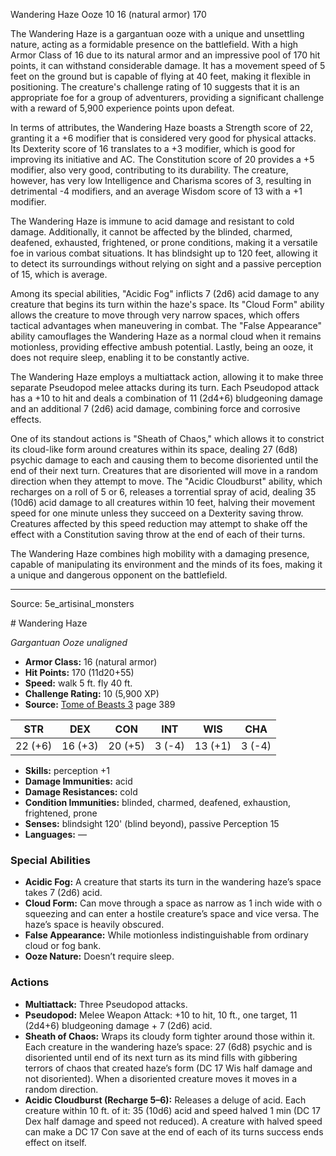 <MonsterName/>Wandering Haze</MonsterName>
<CreatureType/>Ooze</CreatureType>
<CR/>10</CR>
<AC/>16 (natural armor)</AC>
<HP/>170</HP>
<summary>The Wandering Haze is a gargantuan ooze with a unique and unsettling nature, acting as a formidable presence on the battlefield. With a high Armor Class of 16 due to its natural armor and an impressive pool of 170 hit points, it can withstand considerable damage. It has a movement speed of 5 feet on the ground but is capable of flying at 40 feet, making it flexible in positioning. The creature's challenge rating of 10 suggests that it is an appropriate foe for a group of adventurers, providing a significant challenge with a reward of 5,900 experience points upon defeat. </summary>

<detail>

In terms of attributes, the Wandering Haze boasts a Strength score of 22, granting it a +6 modifier that is considered very good for physical attacks. Its Dexterity score of 16 translates to a +3 modifier, which is good for improving its initiative and AC. The Constitution score of 20 provides a +5 modifier, also very good, contributing to its durability. The creature, however, has very low Intelligence and Charisma scores of 3, resulting in detrimental -4 modifiers, and an average Wisdom score of 13 with a +1 modifier. 

The Wandering Haze is immune to acid damage and resistant to cold damage. Additionally, it cannot be affected by the blinded, charmed, deafened, exhausted, frightened, or prone conditions, making it a versatile foe in various combat situations. It has blindsight up to 120 feet, allowing it to detect its surroundings without relying on sight and a passive perception of 15, which is average.

Among its special abilities, "Acidic Fog" inflicts 7 (2d6) acid damage to any creature that begins its turn within the haze's space. Its "Cloud Form" ability allows the creature to move through very narrow spaces, which offers tactical advantages when maneuvering in combat. The "False Appearance" ability camouflages the Wandering Haze as a normal cloud when it remains motionless, providing effective ambush potential. Lastly, being an ooze, it does not require sleep, enabling it to be constantly active.

The Wandering Haze employs a multiattack action, allowing it to make three separate Pseudopod melee attacks during its turn. Each Pseudopod attack has a +10 to hit and deals a combination of 11 (2d4+6) bludgeoning damage and an additional 7 (2d6) acid damage, combining force and corrosive effects. 

One of its standout actions is "Sheath of Chaos," which allows it to constrict its cloud-like form around creatures within its space, dealing 27 (6d8) psychic damage to each and causing them to become disoriented until the end of their next turn. Creatures that are disoriented will move in a random direction when they attempt to move. The "Acidic Cloudburst" ability, which recharges on a roll of 5 or 6, releases a torrential spray of acid, dealing 35 (10d6) acid damage to all creatures within 10 feet, halving their movement speed for one minute unless they succeed on a Dexterity saving throw. Creatures affected by this speed reduction may attempt to shake off the effect with a Constitution saving throw at the end of each of their turns.

The Wandering Haze combines high mobility with a damaging presence, capable of manipulating its environment and the minds of its foes, making it a unique and dangerous opponent on the battlefield.</detail>



---

Source: 5e_artisinal_monsters

<statblock>
# Wandering Haze

*Gargantuan* *Ooze* *unaligned*

- **Armor Class:** 16 (natural armor)
- **Hit Points:** 170 (11d20+55)
- **Speed:** walk 5 ft. fly 40 ft.
- **Challenge Rating:** 10 (5,900 XP)
- **Source:** [Tome of Beasts 3](https://koboldpress.com/kpstore/product/tome-of-beasts-3-for-5th-edition/) page 389

| STR | DEX | CON | INT | WIS | CHA |
| --- | --- | --- | --- | --- | --- |
| 22 (+6) | 16 (+3) | 20 (+5) | 3 (-4) | 13 (+1) | 3 (-4) |

- **Skills:** perception +1
- **Damage Immunities:** acid
- **Damage Resistances:** cold
- **Condition Immunities:** blinded, charmed, deafened, exhaustion, frightened, prone
- **Senses:** blindsight 120' (blind beyond), passive Perception 15
- **Languages:** —

### Special Abilities

- **Acidic Fog:** A creature that starts its turn in the wandering haze’s space takes 7 (2d6) acid.
- **Cloud Form:** Can move through a space as narrow as 1 inch wide with o squeezing and can enter a hostile creature’s space and vice versa. The haze’s space is heavily obscured.
- **False Appearance:** While motionless indistinguishable from ordinary cloud or fog bank.
- **Ooze Nature:** Doesn’t require sleep.

### Actions

- **Multiattack:** Three Pseudopod attacks.
- **Pseudopod:** Melee Weapon Attack: +10 to hit, 10 ft., one target, 11 (2d4+6) bludgeoning damage + 7 (2d6) acid.
- **Sheath of Chaos:** Wraps its cloudy form tighter around those within it. Each creature in the wandering haze’s space: 27 (6d8) psychic and is disoriented until end of its next turn as its mind fills with gibbering terrors of chaos that created haze’s form (DC 17 Wis half damage and not disoriented). When a disoriented creature moves it moves in a random direction.
- **Acidic Cloudburst (Recharge 5–6):** Releases a deluge of acid. Each creature within 10 ft. of it: 35 (10d6) acid and speed halved 1 min (DC 17 Dex half damage and speed not reduced). A creature with halved speed can make a DC 17 Con save at the end of each of its turns success ends effect on itself.


</statblock>


